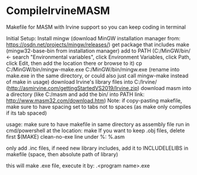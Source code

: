 # CompileIrvineMASM
Makefile for MASM with Irvine support so you can keep coding in terminal

Initial Setup:
	Install mingw (download MinGW installation manager from: https://osdn.net/projects/mingw/releases/)
	get package that includes make (mingw32-base-bin from installation manager)
	add to PATH (C:/MinGW/bin/ <- search "Environmental variables", click Environment Variables, click Path, click Edit, then add the location there or browse to it)
	cp C:/MinGW/bin/mingw-make.exe C:/MinGW/bin/mingw.exe (rename into make.exe in the same directory, or
		could also just call mingw-make instead of make in usage)
	download Irvine's library files into C:/Irvine/ (http://asmirvine.com/gettingStartedVS2019/Irvine.zip)
	download masm into a directory (like C:/masm and add the bin/ into PATH link: http://www.masm32.com/download.htm)
  Note: if copy-pasting makefile, make sure to have spacing set to tabs not to spaces (as make only compiles if its tab spaced)

usage:
	make sure to have makefile in same directory as assembly file
	run in cmd/powershell at the location: make
  If you want to keep .obj files, delete first $(MAKE) clean-no-exe line under %: %.asm

only add .inc files, if need new library includes, add it to INCLUDELELIBS in makefile (space, then absolute path of library)

this will make .exe file, execute it by: .\<program name>.exe
